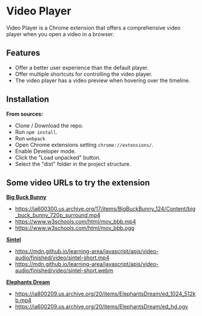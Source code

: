 Video Player
============

Video Player is a Chrome extension that offers a comprehensive video player when you open a video in a browser.

Features
--------

- Offer a better user experience than the default player.
- Offer multiple shortcuts for controlling the video player.
- The video player has a video preview when hovering over the timeline.

Installation
------------

**From sources:**
- Clone / Download the repo.
- Run `npm install`.
- Run `webpack`
- Open Chrome extensions setting `chrome://extensions/`.
- Enable Developer mode.
- Click the "Load unpacked" button.
- Select the "dist" folder in the project structure.


Some video URLs to try the extension
------------------------------------

**[Big Buck Bunny](https://peach.blender.org/)**
- https://ia600300.us.archive.org/17/items/BigBuckBunny_124/Content/big_buck_bunny_720p_surround.mp4
- https://www.w3schools.com/html/mov_bbb.mp4
- https://www.w3schools.com/html/mov_bbb.ogg

**[Sintel](https://durian.blender.org/)**
- https://mdn.github.io/learning-area/javascript/apis/video-audio/finished/video/sintel-short.mp4
- https://mdn.github.io/learning-area/javascript/apis/video-audio/finished/video/sintel-short.webm

**[Elephants Dream](https://orange.blender.org/)**
- https://ia800209.us.archive.org/20/items/ElephantsDream/ed_1024_512kb.mp4
- https://ia600209.us.archive.org/20/items/ElephantsDream/ed_hd.ogv

